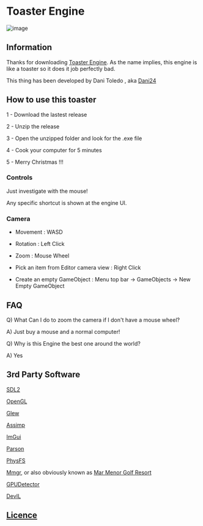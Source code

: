 # Toaster Engine
![image](https://user-images.githubusercontent.com/79161140/192161224-a374e6b4-c0f1-47d2-9202-6a044b5bb32f.png)

## Information

Thanks for downloading [Toaster Engine](https://github.com/Dani-24/Toaster_Engine). As the name implies, this engine is like a toaster so it does it job perfectly bad.

This thing has been developed by Dani Toledo , aka [Dani24](https://github.com/Dani-24)

## How to use this toaster

1 - Download the lastest release

2 - Unzip the release

3 - Open the unzipped folder and look for the .exe file

4 - Cook your computer for 5 minutes

5 - Merry Christmas !!!

### Controls

Just investigate with the mouse!

Any specific shortcut is shown at the engine UI.

### Camera

* Movement : WASD

* Rotation : Left Click

* Zoom : Mouse Wheel

* Pick an item from Editor camera view : Right Click

* Create an empty GameObject : Menu top bar -> GameObjects -> New Empty GameObject

## FAQ

Q) What Can I do to zoom the camera if I don't have a mouse wheel?

A) Just buy a mouse and a normal computer!

Q) Why is this Engine the best one around the world?

A) Yes

## 3rd Party Software

[SDL2](https://www.libsdl.org)

[OpenGL](https://www.opengl.org)

[Glew](https://glew.sourceforge.net)

[Assimp](https://github.com/assimp/assimp)

[ImGui](https://github.com/ocornut/imgui)

[Parson](https://github.com/kgabis/parson)

[PhysFS](https://icculus.org/physfs/)

[Mmgr](https://github.com/RIscRIpt/mmgr), or also obviously known as [Mar Menor Golf Resort](https://www.mmgr.info/es/)

[GPUDetector](https://www.intel.es/content/www/es/es/homepage.html)

[DevIL](https://openil.sourceforge.net)

## [Licence](https://github.com/Dani-24/Toaster_Engine/blob/main/LICENSE)
